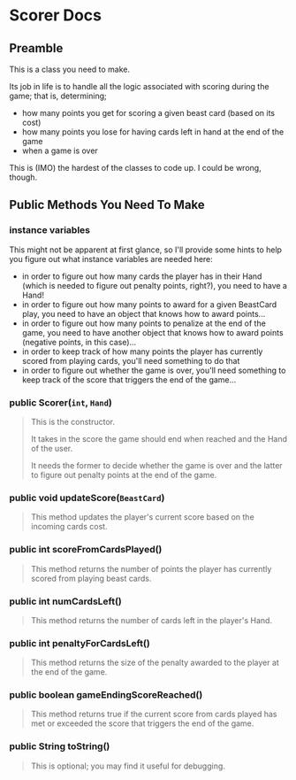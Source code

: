 # Scorer Docs

## Preamble

This is a class you need to make.

Its job in life is to handle all the logic associated with scoring during the game; that is, determining; 

- how many points you get for scoring a given beast card (based on its cost)
- how many points you lose for having cards left in hand at the end of the game
- when a game is over

This is (IMO) the hardest of the classes to code up. I could be wrong, though.

## Public Methods You Need To Make

### instance variables

This might not be apparent at first glance, so I'll provide some hints to help you figure out what instance variables are needed here:

- in order to figure out how many cards the player has in their Hand (which is needed to figure out penalty points, right?), you need to have a Hand!
- in order to figure out how many points to award for a given BeastCard play, you need to have an object that knows how to award points...
- in order to figure out how many points to penalize at the end of the game, you need to have another object that knows how to award points (negative points, in this case)...
- in order to keep track of how many points the player has currently scored from playing cards, you'll need something to do that
- in order to figure out whether the game is over, you'll need something to keep track of the score that triggers the end of the game...

### public Scorer(`int`, `Hand`)

> This is the constructor. 
>
> It takes in the score the game should end when reached and the Hand of the user.
>
> It needs the former to decide whether the game is over and the latter to figure out penalty points at the end of the game.

### public void updateScore(`BeastCard`)

> This method updates the player's current score based on the incoming cards cost.

### public int scoreFromCardsPlayed()

> This method returns the number of points the player has currently scored from playing beast cards.

### public int numCardsLeft()

> This method returns the number of cards left in the player's Hand.

### public int penaltyForCardsLeft()

> This method returns the size of the penalty awarded to the player at the end of the game.

### public boolean gameEndingScoreReached()

> This method returns true if the current score from cards played has met or exceeded the score that triggers the end of the game.


### public String toString()

> This is optional; you may find it useful for debugging.
